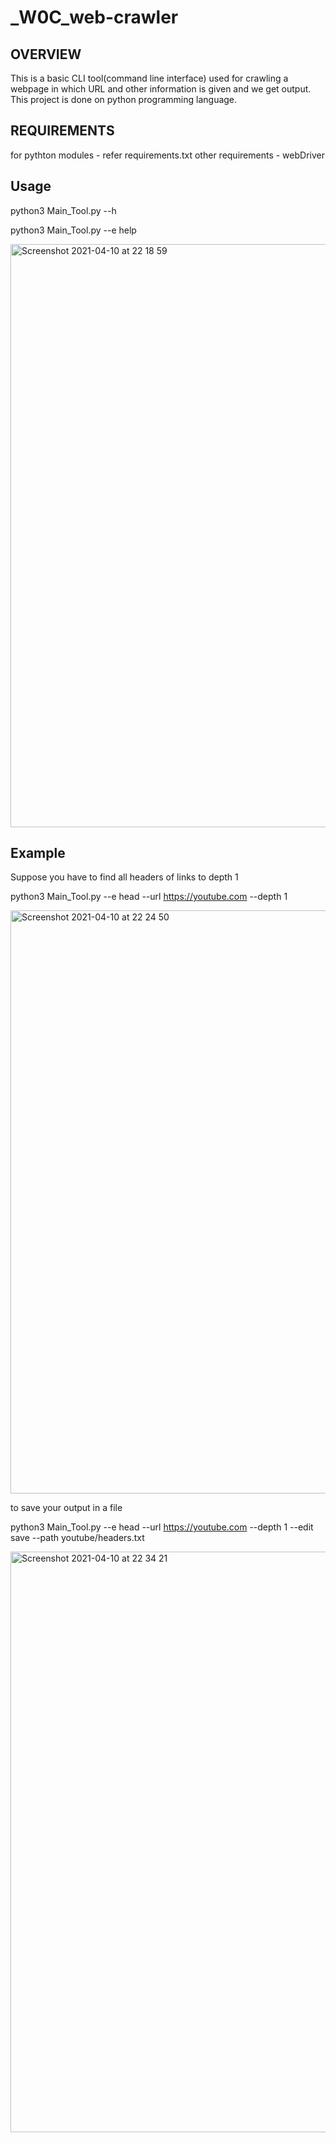 # _W0C_web-crawler
OVERVIEW
-
This is a basic CLI tool(command line interface) used for crawling a webpage in which URL and other information is given and we get output.
This project is done on python programming language.

REQUIREMENTS
-
for pythton modules - refer requirements.txt
other requirements - webDriver

Usage
-
python3 Main_Tool.py --h

python3 Main_Tool.py --e help

<img width="933" alt="Screenshot 2021-04-10 at 22 18 59" src="https://user-images.githubusercontent.com/79151737/114277884-c21efc00-9a4a-11eb-81ce-ea7bf657ba36.png">

Example
-
Suppose you have to find all headers of links to depth 1


python3 Main_Tool.py --e head --url https://youtube.com --depth 1

<img width="933" alt="Screenshot 2021-04-10 at 22 24 50" src="https://user-images.githubusercontent.com/79151737/114278097-b122ba80-9a4b-11eb-803e-42096ffcaa86.png">

to save your output in a file

python3 Main_Tool.py --e head --url https://youtube.com --depth 1 --edit save --path youtube/headers.txt

<img width="929" alt="Screenshot 2021-04-10 at 22 34 21" src="https://user-images.githubusercontent.com/79151737/114278327-eed41300-9a4c-11eb-95e1-a480ff597ac9.png">





